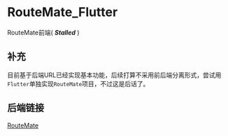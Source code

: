 # RouteMate_Flutter
RouteMate前端( ***Stalled*** )

## 补充

目前基于后端URL已经实现基本功能，后续打算不采用前后端分离形式，尝试用`Flutter`单独实现`RouteMate`项目，不过这是后话了。

## 后端链接

[RouteMate](https://github.com/reqwaaaaa/RouteMate)
